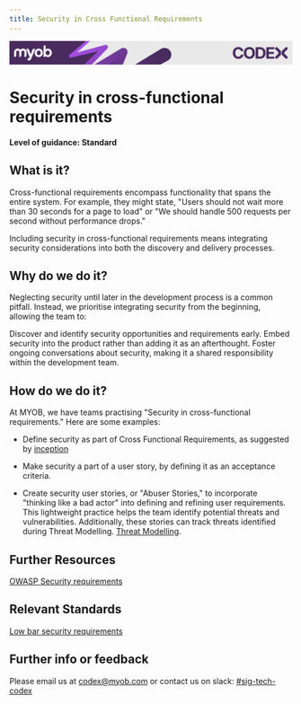 ```yaml
---
title: Security in Cross Functional Requirements
---
```

<!-- confluence-page-id: 9293661936 -->
![](../assets/BANNER.png)

# Security in cross-functional requirements

#### Level of guidance: Standard

## What is it?

Cross-functional requirements encompass functionality that spans the entire system. For example, they might state, "Users should not wait more than 30 seconds for a page to load" or "We should handle 500 requests per second without performance drops."

Including security in cross-functional requirements means integrating security considerations into both the discovery and delivery processes.

## Why do we do it?

Neglecting security until later in the development process is a common pitfall. Instead, we prioritise integrating security from the beginning, allowing the team to:

Discover and identify security opportunities and requirements early.
Embed security into the product rather than adding it as an afterthought.
Foster ongoing conversations about security, making it a shared responsibility within the development team.

## How do we do it?

At MYOB, we have teams practising "Security in cross-functional requirements." Here are some examples:

- Define security as part of Cross Functional Requirements, as suggested by [inception](https://helpme.myob.com/hc/en-us/articles/4409243393945-4-Deliver-Phase)
- Make security a part of a user story, by defining it as an acceptance criteria.

- Create security user stories, or "Abuser Stories," to incorporate "thinking like a bad actor" into defining and refining user requirements. This lightweight practice helps the team identify potential threats and vulnerabilities. Additionally, these stories can track threats identified during Threat Modelling. [Threat Modelling](./threat-modelling.md).

## Further Resources

[OWASP Security requirements](https://owasp.org/www-project-proactive-controls/v3/en/c1-security-requirements)

## Relevant Standards

[Low bar security requirements](https://myobconfluence.atlassian.net/wiki/spaces/security/pages/8903622866/Low+Bar+Security+Requirements)

## Further info or feedback

Please email us at <codex@myob.com> or contact us on slack: [#sig-tech-codex](https://myob.slack.com/archives/C02N8ADPGUX)
